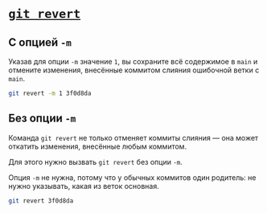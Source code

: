 # [`git revert`](../index.md)

## С опцией `-m`

Указав для опции `-m` значение `1`, вы сохраните всё содержимое в `main` и отмените изменения, внесённые коммитом слияния ошибочной ветки с `main`.

```bash
git revert -m 1 3f0d8da
```

## Без опции `-m`

Команда `git revert` не только отменяет коммиты слияния — она может откатить изменения, внесённые любым коммитом.

Для этого нужно вызвать `git revert` без опции `-m`.

Опция `-m` не нужна, потому что у обычных коммитов один родитель: не нужно указывать, какая из веток основная.

```bash
git revert 3f0d8da
```
